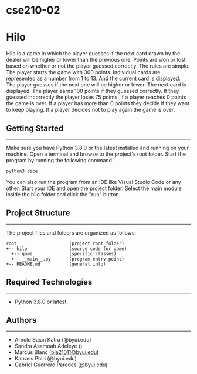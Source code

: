# cse210-02
# Hilo
Hilo is a game in which the player guesses if the next card drawn by
the dealer will be higher or lower than the previous one.
Points are won or lost based on whether or not the player guessed correctly.
The rules are simple. The player starts the game with 300 points. Individual cards are represented as a number from 1 to 13.
And the current card is displayed. The player guesses if the next one will be higher or lower.
The next card is displayed. The player earns 100 points if they guessed correctly.
If they guessed incorrectly the player loses 75 points. If a player reaches 0 points the game is over.
If a player has more than 0 points they decide if they want to keep playing. If a player decides not to play again the game is over.

## Getting Started
---
Make sure you have Python 3.8.0 or the latest installed and running on your machine. Open a terminal and 
browse to the project's root folder. Start the program by running the following command.
```
python3 dice 
```
You can also run the program from an IDE like Visual Studio Code or any other. Start your IDE and open the 
project folder. Select the main module inside the hilo folder and click the "run" button.

## Project Structure
---
The project files and folders are organized as follows:
```
root                    (project root folder)
+-- hilo                (source code for game)
  +-- game              (specific classes)
  +-- __main__.py       (program entry point)
+-- README.md           (general info)
```

## Required Technologies
---
* Python 3.8.0 or latest.

## Authors
---
* Arnold Sujan Katru (@byui.edu)
* Sandra Asamoah Adeleye ()
* Marcus Blanc (bla21011@byui.edu)
*  Karrass Phiri (@byui.edu)
*  Gabriel Guerrero Paredes (@byui.edu)
